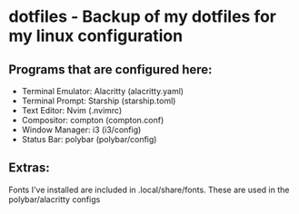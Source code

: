 # dotfiles - Backup of my dotfiles for my linux configuration

## Programs that are configured here:

- Terminal Emulator: Alacritty (alacritty.yaml)
- Terminal Prompt: Starship (starship.toml)
- Text Editor: Nvim (.nvimrc)
- Compositor: compton (compton.conf)
- Window Manager: i3 (i3/config)
- Status Bar: polybar (polybar/config)

## Extras:

Fonts I've installed are included in .local/share/fonts. These are used in the polybar/alacritty configs
